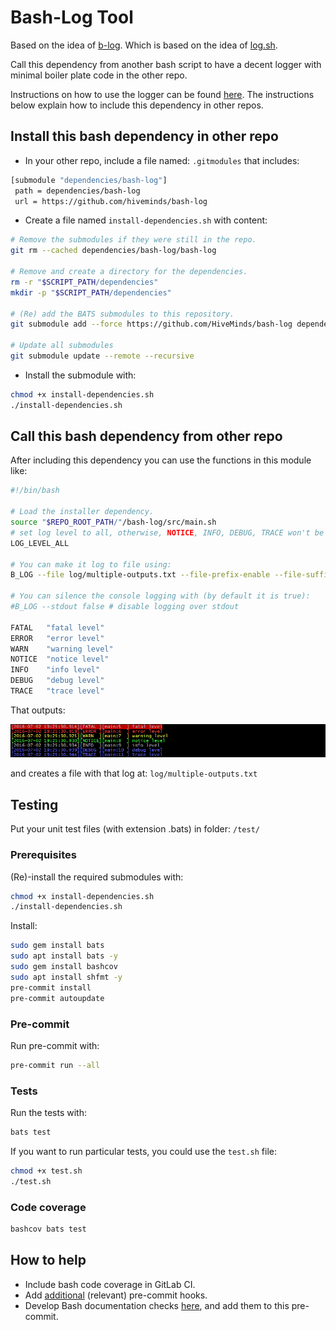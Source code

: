 # Bash-Log Tool

Based on the idea of [b-log](https://github.com/idelsink/b-log).
Which is based on the idea of [log.sh](https://github.com/livibetter-backup/log.sh).

Call this dependency from another bash script to have a decent logger with
minimal boiler plate code in the other repo.

Instructions on how to use the logger can be found [here](examples/Usage.md).
The instructions below explain how to include this dependency in other repos.

## Install this bash dependency in other repo

- In your other repo, include a file named: `.gitmodules` that includes:

```sh
[submodule "dependencies/bash-log"]
 path = dependencies/bash-log
 url = https://github.com/hiveminds/bash-log
```

- Create a file named `install-dependencies.sh` with content:

```sh
# Remove the submodules if they were still in the repo.
git rm --cached dependencies/bash-log/bash-log

# Remove and create a directory for the dependencies.
rm -r "$SCRIPT_PATH/dependencies"
mkdir -p "$SCRIPT_PATH/dependencies"

# (Re) add the BATS submodules to this repository.
git submodule add --force https://github.com/HiveMinds/bash-log dependencies/bash-log

# Update all submodules
git submodule update --remote --recursive
```

- Install the submodule with:

```sh
chmod +x install-dependencies.sh
./install-dependencies.sh
```

## Call this bash dependency from other repo

After including this dependency you can use the functions in this module like:

```sh
#!/bin/bash

# Load the installer dependency.
source "$REPO_ROOT_PATH/"/bash-log/src/main.sh
# set log level to all, otherwise, NOTICE, INFO, DEBUG, TRACE won't be logged.
LOG_LEVEL_ALL

# You can make it log to file using:
B_LOG --file log/multiple-outputs.txt --file-prefix-enable --file-suffix-enable

# You can silence the console logging with (by default it is true):
#B_LOG --stdout false # disable logging over stdout

FATAL   "fatal level"
ERROR   "error level"
WARN    "warning level"
NOTICE  "notice level"
INFO    "info level"
DEBUG   "debug level"
TRACE   "trace level"
```

That outputs:

![Example 01](./examples/01_basic_example.png "Example 01 output")

and creates a file with that log at: `log/multiple-outputs.txt`

## Testing

Put your unit test files (with extension .bats) in folder: `/test/`

### Prerequisites

(Re)-install the required submodules with:

```sh
chmod +x install-dependencies.sh
./install-dependencies.sh
```

Install:

```sh
sudo gem install bats
sudo apt install bats -y
sudo gem install bashcov
sudo apt install shfmt -y
pre-commit install
pre-commit autoupdate
```

### Pre-commit

Run pre-commit with:

```sh
pre-commit run --all
```

### Tests

Run the tests with:

```sh
bats test
```

If you want to run particular tests, you could use the `test.sh` file:

```sh
chmod +x test.sh
./test.sh
```

### Code coverage

```sh
bashcov bats test
```

## How to help

- Include bash code coverage in GitLab CI.
- Add [additional](https://pre-commit.com/hooks.html) (relevant) pre-commit hooks.
- Develop Bash documentation checks
  [here](https://github.com/TruCol/checkstyle-for-bash), and add them to this
  pre-commit.
